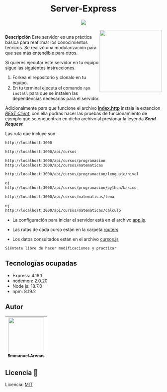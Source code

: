 <h1 align="center">Server-Express</h1>
<div align="center">
<img src="https://img.shields.io/badge/License-MIT-green">
</div>
</br>

<img align='right' height="200" src="https://user-images.githubusercontent.com/15266097/183833511-8b582f64-d0e2-4b9c-ba33-cb8be8e8fb6a.png" />

**Descripción** Este servidor es una práctica básica para reafirmar los conocimientos teóricos. Se realizó una modularización para que sea más entendible para otros.

Si quieres ejecutar este servidor en tu equipo sigue las siguientes instrucciones.

1. Forkea el repositorio y clonalo en tu equipo.
1. En tu terminal ejecuta el comando `npm install` para que se instalen las dependencias necesarias para el servidor.

Adicionalmente para que funcione el archivo [**index.http**](./index.http) instala la extencion [_REST Client_](https://marketplace.visualstudio.com/items?itemName=humao.rest-client), con ella podras hacer las pruebas de funcionamiento de ejemplo que se encuentran en dicho archivo al presionar la leyenda **_Send Request_**

Las ruta que incluye son:

```txt
http://localhost:3000
```

```txt
http://localhost:3000/api/cursos
```

```txt
http://localhost:3000/api/cursos/programacion
http://localhost:3000/api/cursos/matematicas
```

```txt
http://localhost:3000/api/cursos/programacion/lenguaje/nivel

ej
http://localhost:3000/api/cursos/programacion/python/basico
```

```txt
http://localhost:3000/api/cursos/matematicas/tema

ej
http://localhost:3000/api/cursos/matematicas/calculo
```

- La configuración para iniciar el servidor está en el archivo [app.js](./app.js).

- Las rutas de cada curso están en la carpeta [routers](/routers)

- Los datos consultados están en el archivo [cursos.js](./data/cursos.js)

`Siéntete libre de hacer modificaciones y practicar`

## Tecnologías ocupadas

- Express: 4.18.1
- nodemon: 2.0.20
- Node js: 18.7.0
- npm: 8.19.2

## Autor

| [<img src="https://user-images.githubusercontent.com/15266097/186324804-11517757-4f94-4a12-a975-d21800dca11b.png" width=115><br><sub>Emmanuel Arenas</sub>](https://github.com/EmmanuelArenas) |
| :--------------------------------------------------------------------------------------------------------------------------------------------------------------------------------------------: |

## Licencia 📄

Licencia: [MIT](License)
